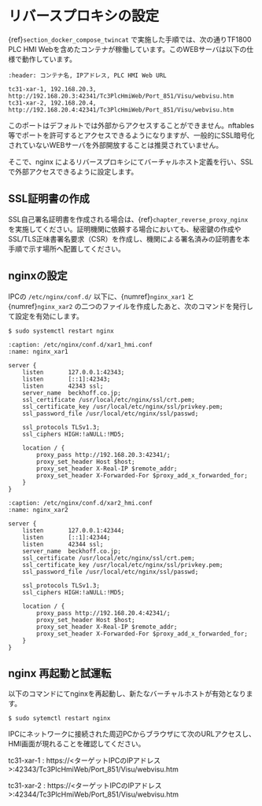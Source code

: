 # リバースプロキシの設定

{ref}`section_docker_compose_twincat` で実施した手順では、次の通りTF1800 PLC HMI Webを含めたコンテナが稼働しています。このWEBサーバは以下の仕様で動作しています。

```{csv-table}
:header: コンテナ名, IPアドレス, PLC HMI Web URL

tc31-xar-1, 192.168.20.3, http://192.168.20.3:42341/Tc3PlcHmiWeb/Port_851/Visu/webvisu.htm
tc31-xar-2, 192.168.20.4, http://192.168.20.4:42341/Tc3PlcHmiWeb/Port_851/Visu/webvisu.htm
```

このポートはデフォルトでは外部からアクセスすることができません。nftables等でポートを許可するとアクセスできるようになりますが、一般的にSSL暗号化されていないWEBサーバを外部開放することは推奨されていません。

そこで、nginx によるリバースプロキシにてバーチャルホスト定義を行い、SSLで外部アクセスできるように設定します。

## SSL証明書の作成

SSL自己署名証明書を作成される場合は、{ref}`chapter_reverse_proxy_nginx` を実施してください。証明機関に依頼する場合においても、秘密鍵の作成やSSL/TLS正味書署名要求（CSR）を作成し、機関による署名済みの証明書を本手順で示す場所へ配置してください。

## nginxの設定

IPCの `/etc/nginx/conf.d/` 以下に、{numref}`nginx_xar1` と {numref}`nginx_xar2` の二つのファイルを作成したあと、次のコマンドを発行して設定を有効にします。

```{code-block} bash
$ sudo systemctl restart nginx
```

```{code-block} conf
:caption: /etc/nginx/conf.d/xar1_hmi.conf
:name: nginx_xar1

server {
    listen       127.0.0.1:42343;
    listen       [::1]:42343;
    listen       42343 ssl;
    server_name  beckhoff.co.jp;
    ssl_certificate /usr/local/etc/nginx/ssl/crt.pem;
    ssl_certificate_key /usr/local/etc/nginx/ssl/privkey.pem;
    ssl_password_file /usr/local/etc/nginx/ssl/passwd;

    ssl_protocols TLSv1.3;
    ssl_ciphers HIGH:!aNULL:!MD5;

    location / {
        proxy_pass http://192.168.20.3:42341/;
        proxy_set_header Host $host;
        proxy_set_header X-Real-IP $remote_addr;
        proxy_set_header X-Forwarded-For $proxy_add_x_forwarded_for;
    }
}
```

```{code-block} conf
:caption: /etc/nginx/conf.d/xar2_hmi.conf
:name: nginx_xar2

server {
    listen       127.0.0.1:42344;
    listen       [::1]:42344;
    listen       42344 ssl;
    server_name  beckhoff.co.jp;
    ssl_certificate /usr/local/etc/nginx/ssl/crt.pem;
    ssl_certificate_key /usr/local/etc/nginx/ssl/privkey.pem;
    ssl_password_file /usr/local/etc/nginx/ssl/passwd;

    ssl_protocols TLSv1.3;
    ssl_ciphers HIGH:!aNULL:!MD5;

    location / {
        proxy_pass http://192.168.20.4:42341/;
        proxy_set_header Host $host;
        proxy_set_header X-Real-IP $remote_addr;
        proxy_set_header X-Forwarded-For $proxy_add_x_forwarded_for;
    }
}
```

## nginx 再起動と試運転

以下のコマンドにてnginxを再起動し、新たなバーチャルホストが有効となります。

```{code} bash
$ sudo sytemctl restart nginx
```

IPCにネットワークに接続された周辺PCからブラウザにて次のURLアクセスし、HMI画面が現れることを確認してください。

tc31-xar-1
    : https://<ターゲットIPCのIPアドレス>:42343/Tc3PlcHmiWeb/Port_851/Visu/webvisu.htm

tc31-xar-2
    : https://<ターゲットIPCのIPアドレス>:42344/Tc3PlcHmiWeb/Port_851/Visu/webvisu.htm